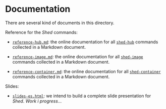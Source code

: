 # Documentation

There are several kind of documents in this directory.

Reference for the _Shed_ commands:

* [`reference-hub.md`](reference-hub.md): the online documentation for all [`shed-hub`](../shed-hub) commands collected in a Markdown document.

* [`reference-image.md`](reference-image.md): the online documentation for all [`shed-image`](../shed-image) commands collected in a Markdown document.

* [`reference-container.md`](reference-container.md): the online documentation for all [`shed-container`](../shed-container) commands collected in a Markdown document.

Slides:

* [`slides-es.html`](slides-es.html): we intend to build a  complete slide presentation for _Shed_. _Work i progress_&hellip;

<!--
vim:syntax=markdown:et:ts=4:sw=4:ai
-->
